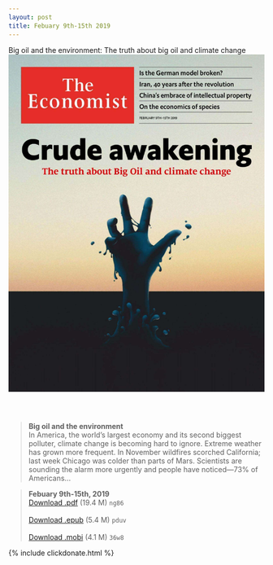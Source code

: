 ```yaml
---
layout: post
title: Febuary 9th-15th 2019
---
```


<div class="message">
	Big oil and the environment: The truth about big oil and climate change
</div>

<header class="xmas">
<div class="cover upload">
<img src="/public/img/the-economist/img_2019.02.09.jpg" />
</div>
</header>
<!--more-->

> **Big oil and the environment** <br/>
In America, the world’s largest economy and its second biggest polluter, climate change is becoming hard to ignore. Extreme weather has grown more frequent. In November wildfires scorched California; last week Chicago was colder than parts of Mars. Scientists are sounding the alarm more urgently and people have noticed—73% of Americans...

> **Febuary 9th-15th, 2019**<br/>
[Download .pdf](https://pan.baidu.com/s/1A0fqwBa4ApIegSl-05rRwQ) (19.4 M)
`ng86` <br/><br/>
[Download .epub](https://pan.baidu.com/s/1cMkfXA4O1g3w9opEewyBiQ) (5.4 M)
`pduv` <br/><br/>
[Download .mobi](https://pan.baidu.com/s/12rr9z1XF2UKyUCIavgOg5Q) (4.1 M)
`36w8`

{% include clickdonate.html %}

